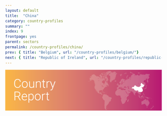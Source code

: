 ```yaml
---
layout: default
title:  "China"
category: country-profiles
summary: ""
index: 9
frontpage: yes
parent: sectors
permalink: /country-profiles/china/
prev: { title: "Belgium", url: "/country-profiles/belgium/"}
next: { title: "Republic of Ireland", url: "/country-profiles/republic-of-ireland/"}
---
```


![An image of China outlined on a map](/assets/images/country_maps/09-China.png)
